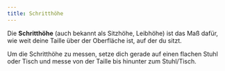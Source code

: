 ```yaml
---
title: Schritthöhe
---
```


Die **Schritthöhe** (auch bekannt als Sitzhöhe, Leibhöhe) ist das Maß dafür, wie weit deine Taille über der Oberfläche ist, auf der du sitzt.

Um die Schritthöhe zu messen, setze dich gerade auf einen flachen Stuhl oder Tisch und messe von der Taille bis hinunter zum Stuhl/Tisch.
